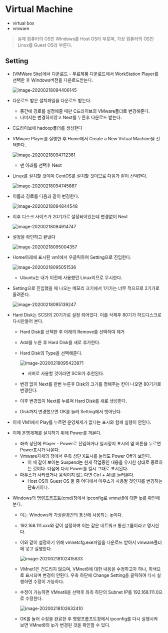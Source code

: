 # Virtual Machine

* virtual box
* vmware

> 실제 컴퓨터의 OS인 WIndows를 Host OS라 부르며, 가상 컴퓨터의 OS인 Linux를 Guest OS라 부른다.

## Setting

* [VMWare Site]에서 다운로드 - 무료제품 다운로드에서 WorkStation Player를 선택한 후 Windows버전을 다운로드받는다.

  ![image-20200218094406145](image/image-20200218094406145.png)

* 다운로드 받은 설치파일을 다운로드 받는다.

  * 중간에 경로를 설정해줄 때만 C드라이브의 VMware폴더로 변경해준다.
  * 나머지는 변경하지않고 Next를 누른후 다운로드 받는다.

* C드라이브에 hadoop폴더를 생성한다

* VMware Player를 실행한 후 Home에서 Create a New Virtual Machine을 선택한다.

  ![image-20200218094712361](image/image-20200218094712361.png)

  * 맨 아래를 선택후 Next

* Linux를 설치할 것이며 CentOS를 설치할 것이므로 다음과 같이 선택한다.

  ![image-20200218094745867](image/image-20200218094745867.png)

* 이름과 경로를 다음과 같이 변경한다.

  ![image-20200218094844548](image/image-20200218094844548.png)

* 이후 디스크 사이즈가 20기가로 설정되어있는데 변경없이 Next

  ![image-20200218094914747](image/image-20200218094914747.png)

* 설정을 확인하고 끝낸다

  ![image-20200218095004357](image/image-20200218095004357.png)

* Home아래에 표시된 vm1에서 우클릭하여 Setting으로 진입한다.

  ![image-20200218095051536](image/image-20200218095051536.png)

  * Ubuntu는 내가 이전에 사용했던 Linux이므로 무시한다.

* Setting으로 진입했을 때 나오는 메모리 크기에서 1기가는 너무 적으므로 2기가로 올려준다.

  ![image-20200218095139247](image/image-20200218095139247.png)

* Hard Disk는 SCSI의 20기가로 설정 되어있다. 이를 삭제후 80기가 하드디스크로 다시만들어 본다.

  * Hard Disk를 선택한 후 아래의 Remove를 선택하여 제거

  * Add를 누른 후 Hard Disk를 새로 추가한다.

  * Hard Disk의 Type을 선택해준다.

    ![image-20200218095423971](image/image-20200218095423971.png)

    * 서버로 사용할 것이라면 SCSI가 추천된다.

  * 변경 없이 Next를 한번 누른후 Disk의 크기를 정해주는 칸이 나오면 80기가로 변경한다.

  * 이후 변경없이 Next를 누르며 Hard Disk를 새로 생성한다.

  * Disk까지 변경했으면 OK를 눌러 Setting에서 벗어난다.

* 이제 VM1에서 Play를 누르면 운영체제가 없다는 표시와 함께 실행이 안된다.

* 이제 운영체제를 설치하기 위해 Power를 꺼본다.

  * 좌측 상단에 Player - Power로 진입하거나 일시정지 표시의 옆 버튼을 누르면 Power표시가 나온다.
  * Vmware자체의 창에서 우측 상단 X표시를 눌러도 Power Off가 보인다.
    * 이 때 같이 보이는 Suspend는 현재 작업중인 내용을 유지한 상태로 종료하는 것이다. 다음에 다시 Power를 킬시 그대로 표시된다.
  * 마우스가 사라졌거나 움직이지 않는다면 Ctrl + Alt를 눌러본다.
    * Host OS와 Guest OS 둘 중 어디에서 마우스가 사용될 것인지를 변경하는 단축키이다.
  
* Windows의 명령프롬프트(cmd)창에서 ipconfig로 vmnet8에 대한 ip를 확인해본다.

  * 이는 Windows와 가상환경간의 통신에 사용되는 ip이다.

  * 192.168.111.xxx와 같이 설정하며 이는 같은 네트워크 통신그룹이라고 명시한다.

  * 이와 같이 설정하기 위해 vmnetcfg.exe파일을 다운로드 받아서 vmware폴더에 넣고 실행한다.

    ![image-20200218102415633](image/image-20200218102415633.png)

  * VMnet1은 건드리지 않으며, VMnet8에 대한 내용을 수정하고자 하나, 회색으로 표시되며 변경이 안된다. 우측 하단에 Change Setting을 클릭하여 다시 실행하면 수정이 가능하다.

  * 수정이 가능하면 VMnet8을 선택후 좌측 하단의 Subnet IP를 192.168.111.0으로 수정한다.

    ![image-20200218102632410](image/image-20200218102632410.png)

  * OK를 눌러 수정을 완료한 후 명령프롬프트창에서 ipconfig를 다시 실행시켜 보면 VMnet8의 ip가 변경된 것을 확인할 수 있다.